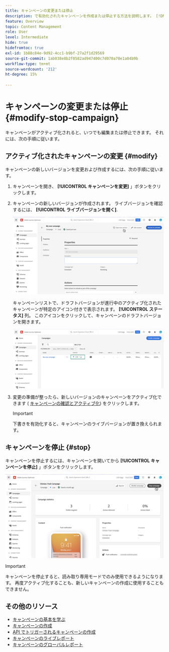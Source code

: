 ```yaml
---
title: キャンペーンの変更または停止
description: で有効化されたキャンペーンを作成または停止する方法を説明します。 [!DNL Journey Optimizer]
feature: Overview
topic: Content Management
role: User
level: Intermediate
hide: true
hidefromtoc: true
exl-id: 1b88c84e-9d92-4cc1-b9bf-27a2f1d29569
source-git-commit: 1ab038e8b2f0582ad947400c7d070a70e1a84b9b
workflow-type: tm+mt
source-wordcount: '212'
ht-degree: 15%

---
```


# キャンペーンの変更または停止 {#modify-stop-campaign}

キャンペーンがアクティブ化されると、いつでも編集または停止できます。 それには、次の手順に従います。

## アクティブ化されたキャンペーンの変更 {#modify}

キャンペーンの新しいバージョンを変更および作成するには、次の手順に従います。

1. キャンペーンを開き、 **[!UICONTROL キャンペーンを変更]** 」ボタンをクリックします。

1. キャンペーンの新しいバージョンが作成されます。 ライブバージョンを確認するには、 **[!UICONTROL ライブバージョンを開く]**.

   ![](assets/create-campaign-draft.png)

   キャンペーンリストで、ドラフトバージョンが進行中のアクティブ化されたキャンペーンが特定のアイコン付きで表示されます。 **[!UICONTROL ステータス]** 列。 このアイコンをクリックして、キャンペーンのドラフトバージョンを開きます。

   ![](assets/create-campaign-edit-list.png)

1. 変更の準備が整ったら、新しいバージョンのキャンペーンをアクティブ化できます ( [キャンペーンの確認とアクティブ化](create-campaign.md#review-activate)) をクリックします。

   >[!IMPORTANT]
   >
   >下書きを有効化すると、キャンペーンのライブバージョンが置き換えられます。

## キャンペーンを停止 {#stop}

キャンペーンを停止するには、キャンペーンを開いてから **[!UICONTROL キャンペーンを停止]** 」ボタンをクリックします。

![](assets/create-campaign-stop.png)

>[!IMPORTANT]
>
>キャンペーンを停止すると、読み取り専用モードでのみ使用できるようになります。 再度アクティブ化することも、新しいキャンペーンの作成に使用することもできません。

## その他のリソース

* [キャンペーンの基本を学ぶ](get-started-with-campaigns.md)
* [キャンペーンの作成](create-campaign.md)
* [API でトリガーされるキャンペーンの作成](api-triggered-campaigns.md)
* [キャンペーンのライブレポート](campaign-live-report.md)
* [キャンペーンのグローバルレポート](campaign-global-report.md)
